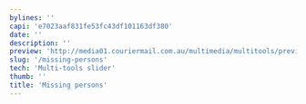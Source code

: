 ```yaml
---
bylines: ''
capi: 'e7023aaf831fe53fc43df101163df380'
date: ''
description: ''
preview: 'http://media01.couriermail.com.au/multimedia/multitools/preview.html?id=1533286178252&mobile=false&type=slider&data=https://multitools.newscdn.com.au/multitools/slider/content/1533286178252/1533286178252-jsonp.js&js=https://multitools.newscdn.com.au/multitools/slider/default/nca-slide-d.js&cb=1556953338589'
slug: '/missing-persons'
tech: 'Multi-tools slider'
thumb: ''
title: 'Missing persons'
---
```

